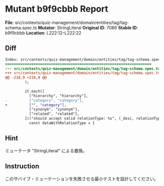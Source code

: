 # Mutant b9f9cbbb Report

**File**: src/contexts/quiz-management/domain/entities/tag/tag-schema.spec.ts
**Mutator**: StringLiteral
**Original ID**: 7086
**Stable ID**: b9f9cbbb
**Location**: L222:12–L222:22

## Diff

```diff
Index: src/contexts/quiz-management/domain/entities/tag/tag-schema.spec.ts
===================================================================
--- src/contexts/quiz-management/domain/entities/tag/tag-schema.spec.ts	original
+++ src/contexts/quiz-management/domain/entities/tag/tag-schema.spec.ts	mutated #7086
@@ -218,9 +218,9 @@
         );
 
         it.each([
           ["hierarchy", "hierarchy"],
-          ["category", "category"],
+          ["", "category"],
           ["synonym", "synonym"],
           ["related", "related"],
         ])("should accept valid relationType: %s", (_desc, relationType) => {
           const dataWithRelationType = {
```

## Hint

ミューテータ "StringLiteral" による置換。

## Instruction

このサバイブ・ミューテーションを失敗させる最小テストを設計してください。
